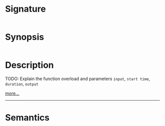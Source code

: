# Signature
```vikid-signature
```

# Synopsis
```vikid-synopsis
```

# Description
TODO: Explain the function overload and parameters `input`, `start time`, `duration`, `output`

[more...](duration)

----
# Semantics